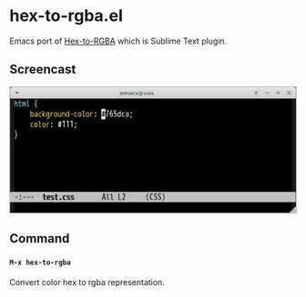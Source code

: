 # hex-to-rgba.el

Emacs port of [Hex-to-RGBA](https://github.com/aroscoe/Hex-to-RGBA) which is Sublime Text plugin.


## Screencast

![hex-to-rgba](image/hex-to-rgba.gif)


## Command

#### `M-x hex-to-rgba`

Convert color hex to rgba representation.
